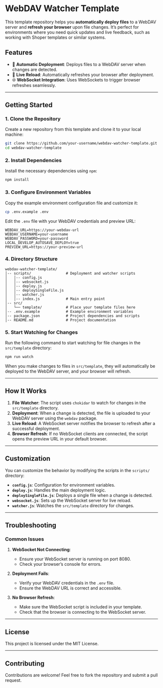# WebDAV Watcher Template

This template repository helps you **automatically deploy files** to a WebDAV server and **refresh your browser** upon file changes. It’s perfect for environments where you need quick updates and live feedback, such as working with Shoper templates or similar systems.

## Features

- 🚀 **Automatic Deployment**: Deploys files to a WebDAV server when changes are detected.
- 🔄 **Live Reload**: Automatically refreshes your browser after deployment.
- 🌐 **WebSocket Integration**: Uses WebSockets to trigger browser refreshes seamlessly.

---

## Getting Started

### 1. Clone the Repository

Create a new repository from this template and clone it to your local machine:

```bash
git clone https://github.com/your-username/webdav-watcher-template.git
cd webdav-watcher-template
```

### 2. Install Dependencies

Install the necessary dependencies using `npm`:

```bash
npm install
```

### 3. Configure Environment Variables

Copy the example environment configuration file and customize it:

```bash
cp .env.example .env
```

Edit the `.env` file with your WebDAV credentials and preview URL:

```env
WEBDAV_URL=https://your-webdav-url
WEBDAV_USERNAME=your-username
WEBDAV_PASSWORD=your-password
LOCAL_DEVELOP_AUTOSAVE_DEPLOY=true
PREVIEW_URL=https://your-preview-url
```

### 4. Directory Structure

```
webdav-watcher-template/
│-- scripts/                # Deployment and watcher scripts
│   │-- config.js
│   │-- websocket.js
│   │-- deploy.js
│   │-- deploySingleFile.js
│   │-- watcher.js
│   │-- index.js            # Main entry point
│-- src/
│   └── template/           # Place your template files here
│-- .env.example            # Example environment variables
│-- package.json            # Project dependencies and scripts
│-- README.md               # Project documentation
```

### 5. Start Watching for Changes

Run the following command to start watching for file changes in the `src/template` directory:

```bash
npm run watch
```

When you make changes to files in `src/template`, they will automatically be deployed to the WebDAV server, and your browser will refresh.

---

## How It Works

1. **File Watcher**: The script uses `chokidar` to watch for changes in the `src/template` directory.
2. **Deployment**: When a change is detected, the file is uploaded to your WebDAV server using the `webdav` package.
3. **Live Reload**: A WebSocket server notifies the browser to refresh after a successful deployment.
4. **Browser Refresh**: If no WebSocket clients are connected, the script opens the preview URL in your default browser.

---

## Customization

You can customize the behavior by modifying the scripts in the `scripts/` directory:

- **`config.js`**: Configuration for environment variables.
- **`deploy.js`**: Handles the main deployment logic.
- **`deploySingleFile.js`**: Deploys a single file when a change is detected.
- **`websocket.js`**: Sets up the WebSocket server for live reload.
- **`watcher.js`**: Watches the `src/template` directory for changes.

---

## Troubleshooting

### Common Issues

1. **WebSocket Not Connecting**:

   - Ensure your WebSocket server is running on port 8080.
   - Check your browser’s console for errors.

2. **Deployment Fails**:

   - Verify your WebDAV credentials in the `.env` file.
   - Ensure the WebDAV URL is correct and accessible.

3. **No Browser Refresh**:
   - Make sure the WebSocket script is included in your template.
   - Check that the browser is connecting to the WebSocket server.

---

## License

This project is licensed under the MIT License.

---

## Contributing

Contributions are welcome! Feel free to fork the repository and submit a pull request.
